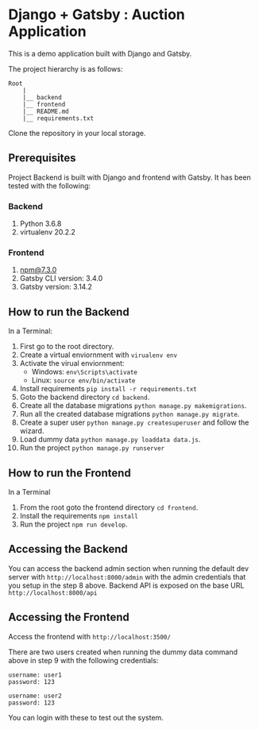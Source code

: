 # Django + Gatsby : Auction Application

This is a demo application built with Django and Gatsby.

The project hierarchy is as follows:

```
Root
    |
    |__ backend
    |__ frontend
    |__ README.md
    |__ requirements.txt
```

Clone the repository in your local storage.

## Prerequisites

Project Backend is built with Django and frontend with Gatsby. It has been tested with the following:

### Backend
1. Python 3.6.8
2. virtualenv 20.2.2


### Frontend
1. npm@7.3.0
2. Gatsby CLI version: 3.4.0
3. Gatsby version: 3.14.2

## How to run the Backend
In a Terminal:

1. First go to the root directory.
2. Create a virtual enviornment with `virualenv env`
3. Activate the virual enviornment:
    - Windows: `env\Scripts\activate`
    - Linux: `source env/bin/activate`
4. Install requirements `pip install -r requirements.txt`
5. Goto the backend directory `cd backend`.
6. Create all the database migrations `python manage.py makemigrations`.
7. Run all the created database migrations `python manage.py migrate`.
8. Create a super user `python manage.py createsuperuser` and follow the wizard.
9. Load dummy data `python manage.py loaddata data.js`.
10. Run the project `python manage.py runserver`

## How to run the Frontend
In a Terminal

1. From the root goto the frontend directory `cd frontend`.
2. Install the requirements `npm install`
3. Run the project `npm run develop`.

## Accessing the Backend

You can access the backend admin section when running the default dev server with `http://localhost:8000/admin` with the admin credentials that you setup in the step 8 above. Backend API is exposed on the base URL `http://localhost:8000/api`

## Accessing the Frontend

Access the frontend with `http://localhost:3500/`

There are two users created when running the dummy data command above in step 9 with the following credentials:

```
username: user1
password: 123
```

```
username: user2
password: 123
```

You can login with these to test out the system.
